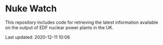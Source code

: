 # Nuke Watch

This repository includes code for retrieving the latest information available on the output of EDF nuclear power plants in the UK.

Last updated: 2020-12-11 10:06